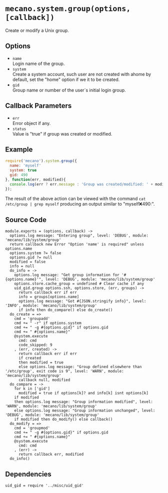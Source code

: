 
# `mecano.system.group(options, [callback])`

Create or modify a Unix group.

## Options

*   `name`   
    Login name of the group.   
*   `system`   
    Create a system account, such user are not created with ahome by default,
    set the "home" option if we it to be created.   
*   `gid`   
    Group name or number of the user´s initial login group.   

## Callback Parameters

*   `err`   
    Error object if any.   
*   `status`   
    Value is "true" if group was created or modified.   

## Example

```js
require('mecano').system.group({
  name: 'myself'
  system: true
  gid: 490
}, function(err, modified){
  console.log(err ? err.message : 'Group was created/modified: ' + modified);
});
```

The result of the above action can be viewed with the command
`cat /etc/group | grep myself` producing an output similar to
"myself:x:490:".

## Source Code

    module.exports = (options, callback) ->
      options.log message: "Entering group", level: 'DEBUG', module: 'mecano/lib/system/group'
      return callback new Error "Option 'name' is required" unless options.name
      options.system ?= false
      options.gid ?= null
      modified = false
      info = null
      do_info = ->
        options.log message: "Get group information for '#{options.name}'", level: 'DEBUG', module: 'mecano/lib/system/group'
        options.store.cache_group = undefined # Clear cache if any
        uid_gid.group options.ssh, options.store, (err, groups) ->
          return callback err if err
          info = groups[options.name]
          options.log message: "Got #{JSON.stringify info}", level: 'INFO', module: 'mecano/lib/system/group'
          if info then do_compare() else do_create()
      do_create = =>
        cmd = 'groupadd'
        cmd += " -r" if options.system
        cmd += " -g #{options.gid}" if options.gid
        cmd += " #{options.name}"
        @system.execute
          cmd: cmd
          code_skipped: 9
        , (err, created) ->
          return callback err if err
          if created
          then modified = true
          else options.log message: "Group defined elsewhere than '/etc/group', exit code is 9", level: 'WARN', module: 'mecano/lib/system/group'
          callback null, modified
      do_compare = ->
        for k in ['gid']
          modified = true if options[k]? and info[k] isnt options[k]
        if modified
        then options.log message: "Group information modified", level: 'WARN', module: 'mecano/lib/system/group'
        else options.log message: "Group information unchanged", level: 'DEBUG', module: 'mecano/lib/system/group'
        if modified then do_modify() else callback()
      do_modify = =>
        cmd = 'groupmod'
        cmd += " -g #{options.gid}" if options.gid
        cmd += " #{options.name}"
        @system.execute
          cmd: cmd
        , (err) ->
          return callback err, modified
      do_info()

## Dependencies

    uid_gid = require '../misc/uid_gid'
